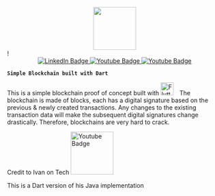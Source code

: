 <div id="header" align="center">
  <img src="https://github.com/ThomasVuNguyen/dart-blockchain/assets/70709101/77abd167-f0dc-4604-85c8-cda0d19cc2cc" width="100"/>
</div>
!

<div id="badges" align="center">
  <a href="https://www.linkedin.com/in/tung-thomas-nguyen-9b010317b">
    <img src="https://img.shields.io/badge/LinkedIn-blue?style=for-the-badge&logo=linkedin&logoColor=white" alt="LinkedIn Badge"/>
  </a>
  <a href="https://www.youtube.com/@thomasthemaker">
    <img src="https://img.shields.io/badge/YouTube-red?style=for-the-badge&logo=youtube&logoColor=white" alt="Youtube Badge"/>
  </a>
    <a href="https://comfystudio.tech">
    <img src="https://img.shields.io/badge/comfyStudio-green?style=for-the-badge&logo=wordpress&logoColor=black" alt="Youtube Badge"/>
  </a>
</div>

**`Simple Blockchain built with Dart`**

This is a simple blockchain proof of concept built with <img  alt="Flutter" width="30px" style="padding-right:10px;" src="https://cdn.jsdelivr.net/gh/devicons/devicon/icons/dart/dart-original.svg"/>
The blockchain is made of blocks, each has a digital signature based on the previous & newly created transactions. Any changes to the existing transaction data will make the subsequent digital signatures change drastically. Therefore, blockchains are very hard to crack.

Credit to Ivan on Tech <a href="https://www.youtube.com/watch?v=Cy5_AluR4Rc"><img src="https://img.shields.io/badge/YouTube-red?style=for-the-badge&logo=youtube&logoColor=white" alt="Youtube Badge" width = "100"/></a>

This is a Dart version of his Java implementation
